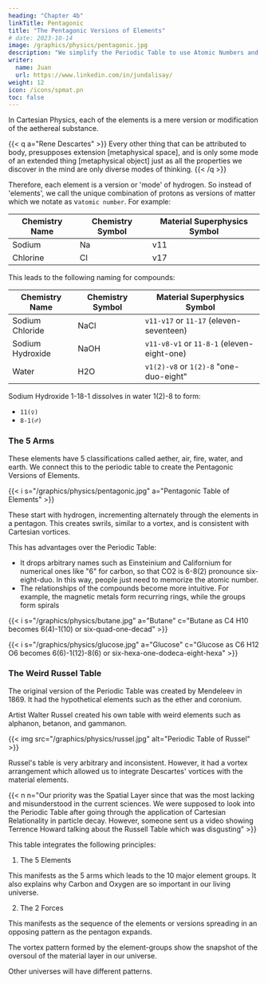 ```yaml
---
heading: "Chapter 4b"
linkTitle: Pentagonic
title: "The Pentagonic Versions of Elements"
# date: 2023-10-14
image: /graphics/physics/pentagonic.jpg
description: "We simplify the Periodic Table to use Atomic Numbers and 5 Elements Pentagon"
writer:
  name: Juan
  url: https://www.linkedin.com/in/jundalisay/
weight: 12
icon: /icons/spmat.pn
toc: false
---
```



In Cartesian Physics, each of the elements is a mere version or modification of the aethereal substance. 


{{< q a="Rene Descartes" >}}
Every other thing that can be attributed to body, presupposes extension [metaphysical space], and is only some mode of an extended thing [metaphysical object] just as all the properties we discover in the mind are only diverse modes of thinking.
{{< /q >}}

Therefore, each element is a version or 'mode' of hydrogen. So instead of 'elements', we call the unique combination of protons as versions of matter which we notate as v`atomic number`. For example:

Chemistry Name | Chemistry Symbol | Material Superphysics Symbol
--- | --- | ---
Sodium | Na | v11
Chlorine | Cl | v17

This leads to the following naming for compounds:

Chemistry Name | Chemistry Symbol | Material Superphysics Symbol
--- | --- | ---
Sodium Chloride | NaCl | `v11-v17` or `11-17` (eleven-seventeen)
Sodium Hydroxide | NaOH | `v11-v8-v1` or `11-8-1` (eleven-eight-one) 
Water | H2O | `v1(2)-v8` or `1(2)-8` "one-duo-eight" 


Sodium Hydroxide 1-18-1 dissolves in water 1(2)-8 to form:
- `11(♀)` 
- `8-1(♂)`


### The 5 Arms

These elements have 5 classifications called aether, air, fire, water, and earth. We connect this to the periodic table to create the Pentagonic Versions of Elements. 

{{< i s="/graphics/physics/pentagonic.jpg" a="Pentagonic Table of Elements" >}}


These start with hydrogen, incrementing alternately through the elements in a pentagon. This creates swrils, similar to a vortex, and is consistent with Cartesian vortices. 

This has advantages over the Periodic Table:

- It drops arbitrary names such as Einsteinium and Californium for numerical ones like "6" for carbon, so that CO2 is 6-8(2) pronounce six-eight-duo. In this way, people just need to memorize the atomic number. 
- The relationships of the compounds become more intuitive. For example, the magnetic metals form recurring rings, while the groups form spirals  

{{< i s="/graphics/physics/butane.jpg" a="Butane" c="Butane as C4 H10 becomes 6(4)-1(10) or six-quad-one-decad" >}}

{{< i s="/graphics/physics/glucose.jpg" a="Glucose" c="Glucose as C6 H12 O6 becomes 6(6)-1(12)-8(6) or six-hexa-one-dodeca-eight-hexa" >}}


### The Weird Russel Table

The original version of the Periodic Table was created by Mendeleev in 1869. It had the hypothetical elements such as the ether and coronium. 

Artist Walter Russel created his own table with weird elements such as alphanon, betanon, and gammanon. 

{{< img src="/graphics/physics/russel.jpg" alt="Periodic Table of Russel" >}}


Russel's table is very arbitrary and inconsistent. However, it  had a vortex arrangement which allowed us to integrate Descartes' vortices with the material elements. 


{{< n n="Our priority was the Spatial Layer since that was the most lacking and misunderstood in the current sciences. We were supposed to look into the Periodic Table after going through the application of Cartesian Relationality in particle decay. However, someone sent us a video showing Terrence Howard talking about the Russell Table which was disgusting" >}}

<!-- We propose a Modified Periodic Tables of Elements that replaces the names of elements with their atomic numbers.

This is because Material Superphysics will open up new ways to create elements, leading to more elements. 

This will make the old system very inconvenient. -->


This table integrates the following principles:

1. The 5 Elements

This manifests as the 5 arms which leads to the 10 major element groups. It also explains why Carbon and Oxygen are so important in our living universe. 


2. The 2 Forces

This manifests as the sequence of the elements or versions spreading in an opposing pattern as the pentagon expands.

<!-- This has the following advantages:
- People don't need to memorize "Sodium", "Hydroxide", etc. Instead they just need to know the atomic numbers
- The relationships of the compounds become more intuitive. For example, the magentic metals form recurring rings, while the groups form spirals -->

The vortex pattern formed by the element-groups show the snapshot of the oversoul of the material layer in our universe. 

Other universes will have different patterns. 


<!-- In the future, we will add the following -->
